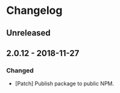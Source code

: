 # Changelog

## Unreleased

## 2.0.12 - 2018-11-27

### Changed

-   [Patch] Publish package to public NPM.
